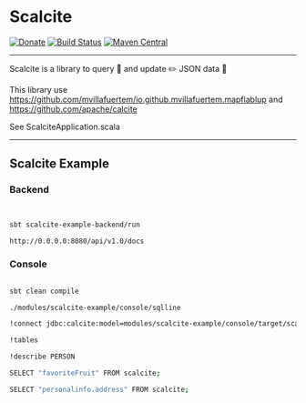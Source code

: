 # Scalcite

[![Donate](https://img.shields.io/badge/Donate-PayPal-green.svg)](https://www.paypal.com/cgi-bin/webscr?cmd=_donations&business=HE7K7HLJJBVWN&currency_code=EUR&source=url)
[![Build Status](https://travis-ci.com/mvillafuertem/scalcite.svg?branch=master)](https://travis-ci.com/mvillafuertem/scalcite)
[![Maven Central](https://maven-badges.herokuapp.com/maven-central/io.github.mvillafuertem/scalcite_2.12/badge.svg)](https://maven-badges.herokuapp.com/maven-central/io.github.mvillafuertem/scalcite_2.12)

****
Scalcite is a library to query 💬 and update ✏️ JSON data 📄

This library use https://github.com/mvillafuertem/io.github.mvillafuertem.mapflablup and https://github.com/apache/calcite

See ScalciteApplication.scala
****



## Scalcite Example


### Backend

```bash


sbt scalcite-example-backend/run

http://0.0.0.0:8080/api/v1.0/docs


```


### Console

```bash

sbt clean compile

./modules/scalcite-example/console/sqlline

!connect jdbc:calcite:model=modules/scalcite-example/console/target/scala-2.13/classes/model.json admin admin

!tables

!describe PERSON

SELECT "favoriteFruit" FROM scalcite;

SELECT "personalinfo.address" FROM scalcite;

```
